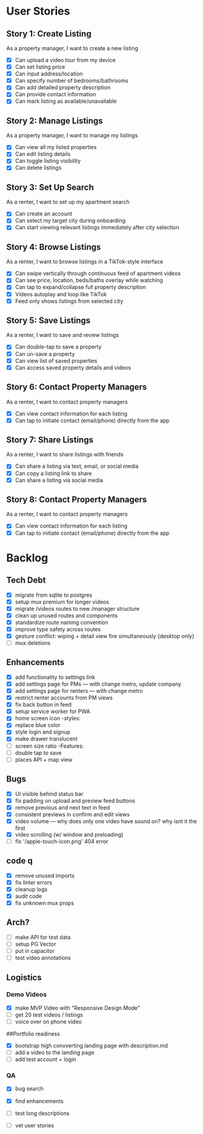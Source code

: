 # User Stories

## Story 1: Create Listing
As a property manager, I want to create a new listing
-[x] Can upload a video tour from my device
-[x] Can set listing price
-[x] Can input address/location
-[x] Can specify number of bedrooms/bathrooms
-[x] Can add detailed property description
-[x] Can provide contact information
-[x] Can mark listing as available/unavailable

## Story 2: Manage Listings
As a property manager, I want to manage my listings
-[x] Can view all my listed properties
-[x] Can edit listing details
-[x] Can toggle listing visibility
-[x] Can delete listings

## Story 3: Set Up Search
As a renter, I want to set up my apartment search
-[x] Can create an account
-[x] Can select my target city during onboarding
-[x] Can start viewing relevant listings immediately after city selection

## Story 4: Browse Listings
As a renter, I want to browse listings in a TikTok-style interface
-[x] Can swipe vertically through continuous feed of apartment videos
-[x] Can see price, location, beds/baths overlay while watching
-[x] Can tap to expand/collapse full property description
-[x] Videos autoplay and loop like TikTok
-[x] Feed only shows listings from selected city

## Story 5: Save Listings
As a renter, I want to save and review listings
-[x] Can double-tap to save a property
-[x] Can un-save a property
-[x] Can view list of saved properties
-[x] Can access saved property details and videos

## Story 6: Contact Property Managers
As a renter, I want to contact property managers
-[x] Can view contact information for each listing
-[x] Can tap to initiate contact (email/phone) directly from the app

## Story 7: Share Listings
As a renter, I want to share listings with friends
-[x] Can share a listing via text, email, or social media
-[x] Can copy a listing link to share
-[x] Can share a listing via social media

## Story 8: Contact Property Managers
As a renter, I want to contact property managers
-[x] Can view contact information for each listing
-[x] Can tap to initiate contact (email/phone) directly from the app

# Backlog

## Tech Debt
-[x] migrate from sqlite to postgres
-[x] setup mux premium for longer videos
-[x] migrate /videos routes to new /manager structure
-[x] clean up unused routes and components
-[x] standardize route naming convention
-[x] improve type safety across routes
-[x] gesture conflict: wiping + detail view fire simultaneously {desktop only}
-[ ] mux deletions

## Enhancements
-[x] add functionality to settings link
-[x] add settings page for PMs — with change metro, update company
-[x] add settings page for renters — with change metro
-[x] restrict renter accounts from PM views
-[x] fix back button in feed
-[x] setup service worker for PWA
-[x] home screen icon
-styles:
-[x] replace blue color
-[x] style login and signup
-[x] make drawer translucent
-[ ] screen size ratio
-Features:
-[ ] double tap to save
-[ ] places API + map view

## Bugs
-[x] UI visible behind status bar
-[x] fix padding on upload and preview feed buttons
-[x] remove previous and next text in feed
-[x] consistent previews in confirm and edit views
-[x] video volume — why does only one video have sound on? why isnt it the first
-[x] video scrolling (w/ window and preloading)
-[ ] fix '/apple-touch-icon.png' 404 error

## code q
-[x] remove unused imports
-[x] fix linter errors
-[x] cleanup logs
-[x] audit code
-[x] fix unknown mux props

## Arch?
-[ ] make API for test data
-[ ] setup PG Vector
-[ ] put in capacitor
-[ ] test video annotations

## Logistics

### Demo Videos
-[x] make MVP Video with "Responsive Design Mode"
-[ ] get 20 test videos / listings
-[ ] voice over on phone video

##Portfolio readiness
-[x] bootstrap high convverting landing page with description.md
-[ ] add a video to the landing page
-[ ] add test account + login

### QA 
-[x] bug search
-[x] find enhancements
-[ ] test long descriptions
-[ ] vet user stories 





